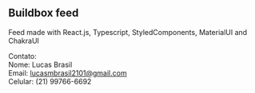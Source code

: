 ## Buildbox feed

Feed made with React.js, Typescript, StyledComponents, MaterialUI and ChakraUI

Contato:\
Nome: Lucas Brasil\
Email: lucasmbrasil2101@gmail.com\
Celular: (21) 99766-6692
